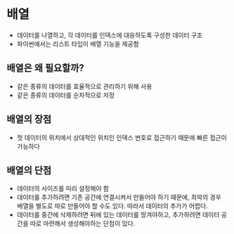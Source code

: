# 배열

- 데이터를 나열하고, 각 데이터를 인덱스에 대응하도록 구성한 데이터 구조
- 파이썬에서는 리스트 타입이 배열 기능을 제공함

## 배열은 왜 필요할까?

- 같은 종류의 데이터를 효율적으로 관리하기 위해 사용
- 같은 종류의 데이터를 순차적으로 저장

## 배열의 장점

- 첫 데이터의 위치에서 상대적인 위치인 인덱스 번호로 접근하기 때문에 빠른 접근이 가능하다

## 배열의 단점

- 데이터의 사이즈를 미리 설정해야 함
- 데이터를 추가하려면 기존 공간에 연결시켜서 만들어야 하기 때문에, 최악의 경우 배열을 별도로 따로 만들어야 할 수도 있다. 따라서 데이터의 추가가 어렵다.
- 데이터를 중간에 삭제하려면 뒤에 있는 데이터를 땅겨야하고, 추가하려면 데이터 공간을 따로 마련해서 생성해야하는 단점이 있다.

